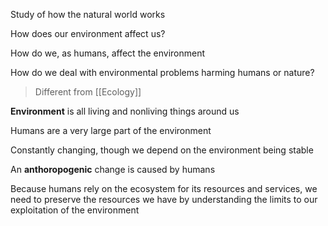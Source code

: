 Study of how the natural world works

How does our environment affect us?

How do we, as humans, affect the environment

How do we deal with environmental problems harming humans or nature?

> Different from [[Ecology]]

**Environment** is all living and nonliving things around us

Humans are a very large part of the environment

Constantly changing, though we depend on the environment being stable

An **anthoropogenic** change is caused by humans

Because humans rely on the ecosystem for its resources and services, we need to preserve the resources we have by understanding the limits to our exploitation of the environment

